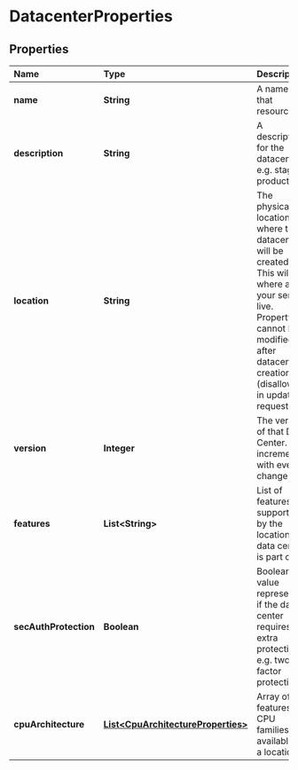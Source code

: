 # DatacenterProperties

## Properties

| Name | Type | Description | Notes |
| :--- | :--- | :--- | :--- |
| **name** | **String** | A name of that resource | \[optional\] |
| **description** | **String** | A description for the datacenter, e.g. staging, production | \[optional\] |
| **location** | **String** | The physical location where the datacenter will be created. This will be where all of your servers live. Property cannot be modified after datacenter creation \(disallowed in update requests\) |  |
| **version** | **Integer** | The version of that Data Center. Gets incremented with every change | \[optional\] \[readonly\] |
| **features** | **List&lt;String&gt;** | List of features supported by the location this data center is part of | \[optional\] \[readonly\] |
| **secAuthProtection** | **Boolean** | Boolean value representing if the data center requires extra protection e.g. two factor protection | \[optional\] |
| **cpuArchitecture** | [**List&lt;CpuArchitectureProperties&gt;**](cpuarchitectureproperties.md) | Array of features and CPU families available in a location | \[optional\] \[readonly\] |

